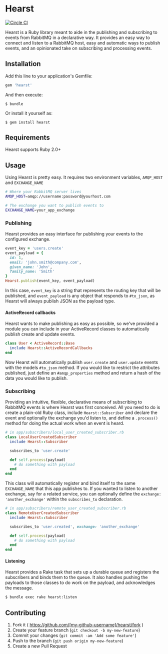# Hearst

[![Circle CI](https://circleci.com/gh/PackageZen/hearst.svg?style=svg&circle-token=60466a464e84b27f1c78ab0e75545567db0ee9c4)](https://circleci.com/gh/PackageZen/hearst)

Hearst is a Ruby library meant to aide in the publishing and subscribing to events from RabbitMQ in a declarative way. It provides an easy way to connect and listen to a RabbitMQ host, easy and automatic ways to publish events, and an opinionated take on subscribing and processing events.

## Installation

Add this line to your application's Gemfile:

```ruby
gem 'hearst'
```

And then execute:

    $ bundle

Or install it yourself as:

    $ gem install hearst

## Requirements

Hearst supports Ruby 2.0+

## Usage

Using Hearst is pretty easy. It requires two environment variables, `AMQP_HOST` and `EXCHANGE_NAME`

```sh
# Where your RabbitMQ server lives
AMQP_HOST=amqp://username:password@yourhost.com

# The exchange you want to publish events to
EXCHANGE_NAME=your_app_exchange
```

### Publishing

Hearst provides an easy interface for publishing your events to the configured exchange.

```ruby
event_key = 'users.create'
event_payload = {
  id: 1,
  email: 'john.smith@company.com',
  given_name: 'John',
  family_name: 'Smith'
}
Hearst.publish(event_key, event_payload)
```

In this case, `event_key` is a string that represents the routing key that will be published, and `event_payload` is any object that responds to `#to_json`, as Hearst will always publish JSON as the payload type.

#### ActiveRecord callbacks

Hearst wants to make publishing as easy as possible, so we've provided a module you can include in your ActiveRecord classes to automatically publish create and update events.

```ruby
class User < ActiveRecord::Base
  include Hearst::ActiveRecordCallbacks
end
```

Now Hearst will automatically publish `user.create` and `user.update` events with the models `#to_json` method. If you would like to restrict the attributes published, just define an `#amqp_properties` method and return a hash of the data you would like to publish.

### Subscribing

Providing an intuitive, flexible, declarative means of subscribing to RabbitMQ events is where Hearst was first conceived. All you need to do is create a plain-old Ruby class, include `Hearst::Subscriber` and declare the event and optionally the exchange you'd listen to, and define a `.process()` method for doing the actual work when an event is heard.

```ruby
# in app/subscribers/local_user_created_subscriber.rb
class LocalUserCreatedSubscriber
  include Hearst::Subscriber

  subscribes_to 'user.create'

  def self.process(payload)
    # do something with payload
  end
end
```

This class will automatically register and bind itself to the same `EXCHANGE_NAME` that this app publishes to. If you wanted to listen to another exchange, say for a related service, you can optionally define the `exchange: 'another_exchange'` within the `subscribes_to` declaration.

```ruby
# in app/subscribers/remote_user_created_subscriber.rb
class RemoteUserCreatedSubscriber
  include Hearst::Subscriber

  subscribes_to 'user.created', exchange: 'another_exchange'

  def self.process(payload)
    # do something with payload
  end
end
```

#### Listening

Hearst provides a Rake task that sets up a durable queue and registers the subscribers and binds them to the queue. It also handles pushing the payloads to those classes to do work on the payload, and acknowledges the message.

```sh
$ bundle exec rake hearst:listen
```


## Contributing

1. Fork it ( https://github.com/[my-github-username]/hearst/fork )
2. Create your feature branch (`git checkout -b my-new-feature`)
3. Commit your changes (`git commit -am 'Add some feature'`)
4. Push to the branch (`git push origin my-new-feature`)
5. Create a new Pull Request
